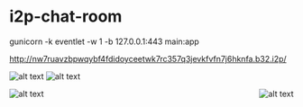 # i2p-chat-room

gunicorn -k eventlet -w 1 -b 127.0.0.1:443 main:app

http://nw7ruavzbpwqybf4fdidoyceetwk7rc357q3jevkfvfn7j6hknfa.b32.i2p/

![alt text](https://github.com/rgligora/i2p-chat-room-app/blob/main/i2p-home-page.png?raw=true)
![alt text](https://github.com/rgligora/i2p-chat-room-app/blob/main/i2p-chat.png?raw=true)

<div style="display: flex; justify-content: space-between;">
    <div>
        <img src="https://github.com/rgligora/i2p-chat-room-app/blob/main/i2p-home-page-mobile.png?raw=true" alt="alt text">
    </div>
    <div>
        <img src="https://github.com/rgligora/i2p-chat-room-app/blob/main/i2p-chat-mobile.png?raw=true" alt="alt text">
    </div>
</div>
